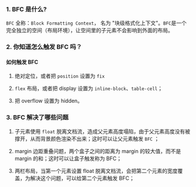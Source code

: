 ### 1. BFC 是什么?

`BFC` 全称：`Block Formatting Context`， 名为 "块级格式化上下文"。`BFC`是一个完全独立的空间（布局环境），让空间里的子元素不会影响到外面的布局。

### 2. 你知道怎么触发 BFC 吗？

#### 如何触发 BFC

1. 绝对定位，或者把 `position` 设置为 `fix` 

2. `flex` 布局，或者把 display 设置为 `inline-block`、`table-cell`；

3. 把 overflow 设置为 hidden。

### 3. BFC 解决了哪些问题

1. 子元素使用 `float` 脱离文档流，造成父元素高度塌陷，由于父元素高度没有被撑开，从而背景颜色渲染不出来；这时可以让父元素触发 `BFC` ；

2. margin 边距重叠问题，两个盒子之间的距离为 margin 的较大值，而不是 margin 的和；这时可以让盒子触发称为 BFC；

3. 两栏布局，当第一个元素设置 float 脱离文档流，会把第二个元素的宽度覆盖，为解决这个问题，可以给第二个元素触发 BFC；



